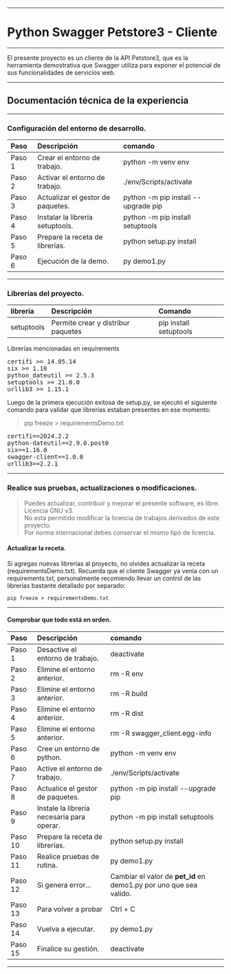 
---

# Python Swagger Petstore3 - Cliente

***

El presente proyecto es un cliente de la API Petstore3,
que es la herramienta demostrativa que Swagger utiliza 
para exponer el potencial de sus funcionalidades de 
servicios web.

---

## Documentación técnica de la experiencia

***

### Configuración del entorno de desarrollo.
| Paso   | Descripción                       | comando                             |
| :----  | :----                             | :---                                |
| Paso 1 | Crear el entorno de trabajo.      | python -m venv env                  |
| Paso 2 | Activar el entorno de trabajo.    | ./env/Scripts/activate              |
| Paso 3 | Actualizar el gestor de paquetes. | python -m pip install --upgrade pip |
| Paso 4 | Instalar la librería setuptools.  | python -m pip install setuptools    |
| Paso 5 | Prepare la receta de librerías.   | python setup.py install          |
| Paso 6 | Ejecución de la demo.   | py demo1.py |

***

### Librerías del proyecto.
| librería  | Descripción                | Comando                           |
| :----     | :---                       | :---                              |
| setuptools | Permite crear y distribur paquetes | pip install setuptools   |

Librerías mencionadas en requirements
<pre>
certifi >= 14.05.14
six >= 1.10
python_dateutil >= 2.5.3
setuptools >= 21.0.0
urllib3 >= 1.15.1
</pre>

Luego de la primera ejecución exitosa de setup.py, 
se ejecutó el siguiente comando para validar que 
librerías estaban presentes en ese momento:
> pip freeze > requirementsDemo.txt
<pre>
certifi==2024.2.2
python-dateutil==2.9.0.post0
six==1.16.0
swagger-client==1.0.0
urllib3==2.2.1
</pre>
---

### Realice sus pruebas, actualizaciones o modificaciones.
> Puedes actualizar, contribuir y mejorar el presente software, es libre. Licencia GNU v3.  
No esta permitido modificar la licencia de trabajos derivados de este proyecto.  
Por norma internacional debes conservar el mismo tipo de licencia.

#### Actualizar la receta.

Si agregas nuevas librerías al proyecto, no olvides actualizar la receta (requirementsDemo.txt). Recuerda que el cliente Swagger ya venía con un requirements.txt, personalmente recomiendo llevar un control de las librerías bastante detallado por separado:

``` CMD
pip freeze > requirementsDemo.txt
```

---

#### Comprobar que todo está en orden.
| Paso   | Descripción                                   | comando                               |
| :----  | :----                                         | :---                                  |
| Paso 1 | Desactive el entorno de trabajo.              | deactivate                            |
| Paso 2 | Elimine el entorno anterior. | rm -R env   |
| Paso 3 | Elimine el entorno anterior. | rm -R build |
| Paso 4 | Elimine el entorno anterior. | rm -R dist  |
| Paso 5 | Elimine el entorno anterior. | rm -R swagger_client.egg-info |
| Paso 6 | Cree un entorno de python.                    | python -m venv env                    |
| Paso 7 | Active el entorno de trabajo.                 | ./env/Scripts/activate                |
| Paso 8 | Actualice el gestor de paquetes.              | python -m pip install --upgrade pip   |
| Paso 9 | Instale la librería necesaria para operar. | python -m pip install setuptools       |
| Paso 10 | Prepare la receta de librerías.   | python setup.py install |
| Paso 11 | Realice pruebas de rutina. | py demo1.py |
| Paso 12 | Si genera error... | Cambiar el valor de <b>pet_id</b> en demo1.py por uno que sea valido. |
| Paso 13 | Para volver a probar | Ctrl + C |
| Paso 14 | Vuelva a ejecutar. | py demo1.py |
| Paso 15 | Finalice su gestión.                          | deactivate                            |

***
